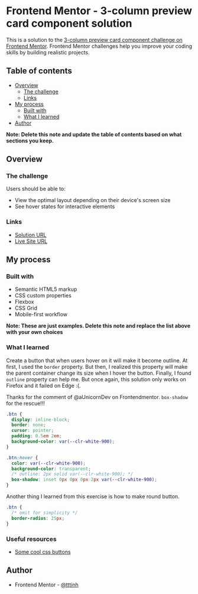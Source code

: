# Frontend Mentor - 3-column preview card component solution

This is a solution to the [3-column preview card component challenge on Frontend Mentor](https://www.frontendmentor.io/challenges/3column-preview-card-component-pH92eAR2-). Frontend Mentor challenges help you improve your coding skills by building realistic projects.

## Table of contents

- [Overview](#overview)
  - [The challenge](#the-challenge)
  - [Links](#links)
- [My process](#my-process)
  - [Built with](#built-with)
  - [What I learned](#what-i-learned)
- [Author](#author)

**Note: Delete this note and update the table of contents based on what sections you keep.**

## Overview

### The challenge

Users should be able to:

- View the optimal layout depending on their device's screen size
- See hover states for interactive elements

### Links

- [Solution URL](https://www.frontendmentor.io/solutions/3column-preview-card-component-5JQEMoIaz)
- [Live Site URL](https://tttinh.github.io/frontendmentor_002/)

## My process

### Built with

- Semantic HTML5 markup
- CSS custom properties
- Flexbox
- CSS Grid
- Mobile-first workflow

**Note: These are just examples. Delete this note and replace the list above with your own choices**

### What I learned

Create a button that when users hover on it will make it become outline. At first, I used the `border` property. But then, I realized this property will make the parent container change its size when I hover the button. Finally, I found `outline` property can help me. But once again, this solution only works on Firefox and it failed on Edge :(.

Thanks for the comment of @aUnicornDev on Frontendmentor. `box-shadow` for the rescue!!!

```css
.btn {
  display: inline-block;
  border: none;
  cursor: pointer;
  padding: 0.5em 2em;
  background-color: var(--clr-white-900);
}

.btn:hover {
  color: var(--clr-white-900);
  background-color: transparent;
  /* outline: 2px solid var(--clr-white-900); */
  box-shadow: inset 0px 0px 0px 2px var(--clr-white-900);
}
```

Another thing I learned from this exercise is how to make round button.

```css
.btn {
  /* omit for simplicity */
  border-radius: 25px;
}
```

### Useful resources

- [Some cool css buttons](https://saruwakakun.com/en/css3-buttons)

## Author

- Frontend Mentor - [@tttinh](https://www.frontendmentor.io/profile/tttinh)

